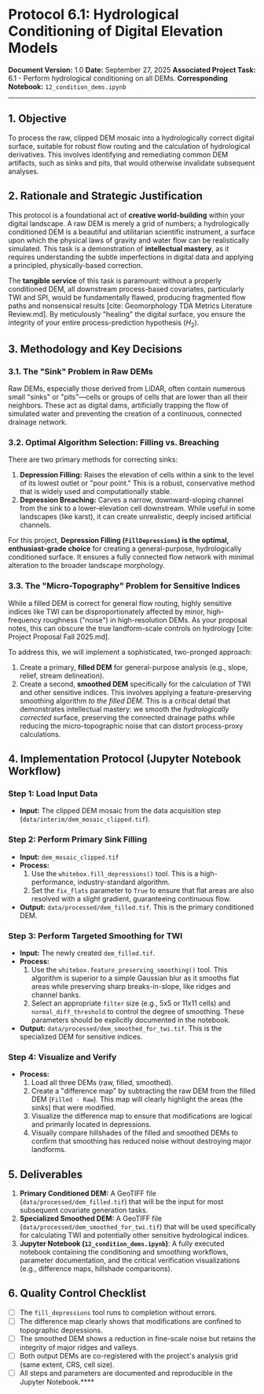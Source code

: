 # Protocol 6.1: Hydrological Conditioning of Digital Elevation Models

**Document Version:** 1.0
**Date:** September 27, 2025
**Associated Project Task:** 6.1 - Perform hydrological conditioning on all DEMs.
**Corresponding Notebook:** `12_condition_dems.ipynb`

---

## 1. Objective

To process the raw, clipped DEM mosaic into a hydrologically correct digital surface, suitable for robust flow routing and the calculation of hydrological derivatives. This involves identifying and remediating common DEM artifacts, such as sinks and pits, that would otherwise invalidate subsequent analyses.

## 2. Rationale and Strategic Justification

This protocol is a foundational act of **creative world-building** within your digital landscape. A raw DEM is merely a grid of numbers; a hydrologically conditioned DEM is a beautiful and utilitarian scientific instrument, a surface upon which the physical laws of gravity and water flow can be realistically simulated. This task is a demonstration of **intellectual mastery**, as it requires understanding the subtle imperfections in digital data and applying a principled, physically-based correction.

The **tangible service** of this task is paramount: without a properly conditioned DEM, all downstream process-based covariates, particularly TWI and SPI, would be fundamentally flawed, producing fragmented flow paths and nonsensical results [cite: Geomorphology TDA Metrics Literature Review.md]. By meticulously "healing" the digital surface, you ensure the integrity of your entire process-prediction hypothesis ($H_2$).

## 3. Methodology and Key Decisions

### 3.1. The "Sink" Problem in Raw DEMs

Raw DEMs, especially those derived from LiDAR, often contain numerous small "sinks" or "pits"—cells or groups of cells that are lower than all their neighbors. These act as digital dams, artificially trapping the flow of simulated water and preventing the creation of a continuous, connected drainage network.

### 3.2. Optimal Algorithm Selection: Filling vs. Breaching

There are two primary methods for correcting sinks:

1.  **Depression Filling:** Raises the elevation of cells within a sink to the level of its lowest outlet or "pour point." This is a robust, conservative method that is widely used and computationally stable.
2.  **Depression Breaching:** Carves a narrow, downward-sloping channel from the sink to a lower-elevation cell downstream. While useful in some landscapes (like karst), it can create unrealistic, deeply incised artificial channels.

For this project, **Depression Filling (`FillDepressions`) is the optimal, enthusiast-grade choice** for creating a general-purpose, hydrologically conditioned surface. It ensures a fully connected flow network with minimal alteration to the broader landscape morphology.

### 3.3. The "Micro-Topography" Problem for Sensitive Indices

While a filled DEM is correct for general flow routing, highly sensitive indices like TWI can be disproportionately affected by minor, high-frequency roughness ("noise") in high-resolution DEMs. As your proposal notes, this can obscure the true landform-scale controls on hydrology [cite: Project Proposal Fall 2025.md].

To address this, we will implement a sophisticated, two-pronged approach:

1.  Create a primary, **filled DEM** for general-purpose analysis (e.g., slope, relief, stream delineation).
2.  Create a second, **smoothed DEM** specifically for the calculation of TWI and other sensitive indices. This involves applying a feature-preserving smoothing algorithm *to the filled DEM*. This is a critical detail that demonstrates intellectual mastery: we smooth the *hydrologically corrected* surface, preserving the connected drainage paths while reducing the micro-topographic noise that can distort process-proxy calculations.

## 4. Implementation Protocol (Jupyter Notebook Workflow)

### Step 1: Load Input Data
* **Input:** The clipped DEM mosaic from the data acquisition step (`data/interim/dem_mosaic_clipped.tif`).

### Step 2: Perform Primary Sink Filling
* **Input:** `dem_mosaic_clipped.tif`
* **Process:**
    1.  Use the `whitebox.fill_depressions()` tool. This is a high-performance, industry-standard algorithm.
    2.  Set the `fix_flats` parameter to `True` to ensure that flat areas are also resolved with a slight gradient, guaranteeing continuous flow.
* **Output:** `data/processed/dem_filled.tif`. This is the primary conditioned DEM.

### Step 3: Perform Targeted Smoothing for TWI
* **Input:** The newly created `dem_filled.tif`.
* **Process:**
    1.  Use the `whitebox.feature_preserving_smoothing()` tool. This algorithm is superior to a simple Gaussian blur as it smooths flat areas while preserving sharp breaks-in-slope, like ridges and channel banks.
    2.  Select an appropriate `filter` size (e.g., 5x5 or 11x11 cells) and `normal_diff_threshold` to control the degree of smoothing. These parameters should be explicitly documented in the notebook.
* **Output:** `data/processed/dem_smoothed_for_twi.tif`. This is the specialized DEM for sensitive indices.

### Step 4: Visualize and Verify
* **Process:**
    1.  Load all three DEMs (raw, filled, smoothed).
    2.  Create a "difference map" by subtracting the raw DEM from the filled DEM (`Filled - Raw`). This map will clearly highlight the areas (the sinks) that were modified.
    3.  Visualize the difference map to ensure that modifications are logical and primarily located in depressions.
    4.  Visually compare hillshades of the filled and smoothed DEMs to confirm that smoothing has reduced noise without destroying major landforms.

## 5. Deliverables

1.  **Primary Conditioned DEM:** A GeoTIFF file (`data/processed/dem_filled.tif`) that will be the input for most subsequent covariate generation tasks.
2.  **Specialized Smoothed DEM:** A GeoTIFF file (`data/processed/dem_smoothed_for_twi.tif`) that will be used specifically for calculating TWI and potentially other sensitive hydrological indices.
3.  **Jupyter Notebook (`12_condition_dems.ipynb`)**: A fully executed notebook containing the conditioning and smoothing workflows, parameter documentation, and the critical verification visualizations (e.g., difference maps, hillshade comparisons).

## 6. Quality Control Checklist

* [ ] The `fill_depressions` tool runs to completion without errors.
* [ ] The difference map clearly shows that modifications are confined to topographic depressions.
* [ ] The smoothed DEM shows a reduction in fine-scale noise but retains the integrity of major ridges and valleys.
* [ ] Both output DEMs are co-registered with the project's analysis grid (same extent, CRS, cell size).
* [ ] All steps and parameters are documented and reproducible in the Jupyter Notebook.****